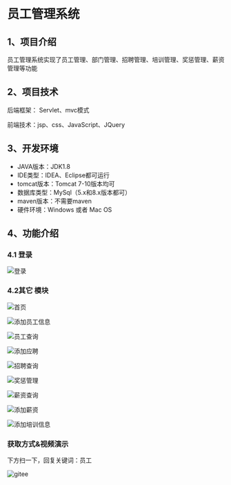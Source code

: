 # 员工管理系统


## 1、项目介绍

员工管理系统实现了员工管理、部门管理、招聘管理、培训管理、奖惩管理、薪资管理等功能


## 2、项目技术

后端框架： Servlet、mvc模式

前端技术：jsp、css、JavaScript、JQuery

## 3、开发环境

- JAVA版本：JDK1.8
- IDE类型：IDEA、Eclipse都可运行
- tomcat版本：Tomcat 7-10版本均可
- 数据库类型：MySql（5.x和8.x版本都可） 
- maven版本：不需要maven
- 硬件环境：Windows 或者 Mac OS


## 4、功能介绍

### 4.1 登录

![登录](https://project-images-1256969109.cos.ap-chongqing.myqcloud.com/Typora-Images/202208122208615.jpg)

### 4.2其它 模块

![首页](https://project-images-1256969109.cos.ap-chongqing.myqcloud.com/Typora-Images/202208122208133.jpg)

![添加员工信息](https://project-images-1256969109.cos.ap-chongqing.myqcloud.com/Typora-Images/202208122208614.jpg)

![员工查询](https://project-images-1256969109.cos.ap-chongqing.myqcloud.com/Typora-Images/202208122208805.jpg)

![添加应聘](https://project-images-1256969109.cos.ap-chongqing.myqcloud.com/Typora-Images/202208122208852.jpg)

![招聘查询](https://project-images-1256969109.cos.ap-chongqing.myqcloud.com/Typora-Images/202208122208288.jpg)

![奖惩管理](https://project-images-1256969109.cos.ap-chongqing.myqcloud.com/Typora-Images/202208122208912.jpg)

![薪资查询](https://project-images-1256969109.cos.ap-chongqing.myqcloud.com/Typora-Images/202208122208028.jpg)

![添加薪资](https://project-images-1256969109.cos.ap-chongqing.myqcloud.com/Typora-Images/202208122208073.jpg)

![添加培训信息](https://project-images-1256969109.cos.ap-chongqing.myqcloud.com/Typora-Images/202208122208092.jpg)

### 获取方式&视频演示

下方扫一下，回复关键词：员工

![gitee](https://project-images-1256969109.cos.ap-chongqing.myqcloud.com/Typora-Images/202309291447341.png)
